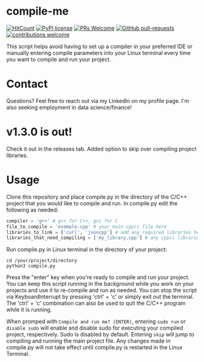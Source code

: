 # compile-me
[![HitCount](http://hits.dwyl.io/cnaimo/compile-me.svg)](http://hits.dwyl.io/cnaimo/compile-me) [![PyPI license](https://img.shields.io/pypi/l/ansicolortags.svg)](https://pypi.python.org/pypi/ansicolortags/) [![PRs Welcome](https://img.shields.io/badge/PRs-welcome-brightgreen.svg?style=flat-square)](http://makeapullrequest.com) [![GitHub pull-requests](https://img.shields.io/github/issues-pr/Naereen/StrapDown.js.svg)](https://github.com/cnaimo/compile-me/pull/)  [![contributions welcome](https://img.shields.io/badge/contributions-welcome-brightgreen.svg?style=flat)](https://github.com/cnaimo/compile-me/issues/)

This script helps avoid having to set up a compiler in your preferred IDE or manually entering compile parameters into your Linux terminal every time you want to compile and run your project.

# Contact
Questions? Feel free to reach out via my LinkedIn on my profile page. I'm also seeking employment in data science/finance!

# v1.3.0 is out!
Check it out in the releases tab. Added option to skip over compiling project libraries.

# Usage
Clone this repository and place compile.py in the directory of the C/C++ project that you would like to compile and run. In compile.py edit the following as needed:

```python
compiler = 'g++' # g++ for C++, gcc for C
file_to_compile = 'example.cpp' # your main cpp/c file here
libraries_to_link = ['curl', 'jsoncpp'] # add any required libraries here, if none then leave as []
libraries_that_need_compiling = ['my_library.cpp'] # any cpp/c libraries in your project that you need compiled and linked
```

Run compile.py in Linux terminal in the directory of your project:
```
cd /your/project/directory
python3 compile.py
```
Press the "enter" key when you're ready to compile and run your project. You can keep this script running in the background while you work on your projects and use it to re-compile and run as needed. You can stop the script via KeyboardInterrupt by pressing 'ctrl' + 'c' or simply exit out the terminal. The 'ctrl' + 'c' combination can also be used to quit the C/C++ program while it is running.

When promped with ```Compile and run me? (ENTER)```, entering ```sudo run``` or ```disable sudo``` will enable and disable sudo for executing your compiled project, respectively. Sudo is disabled by default. Entering ```skip``` will jump to compiling and running the main project file. Any changes made in compile.py will not take effect until compile.py is restarted in the Linux Terminal.
